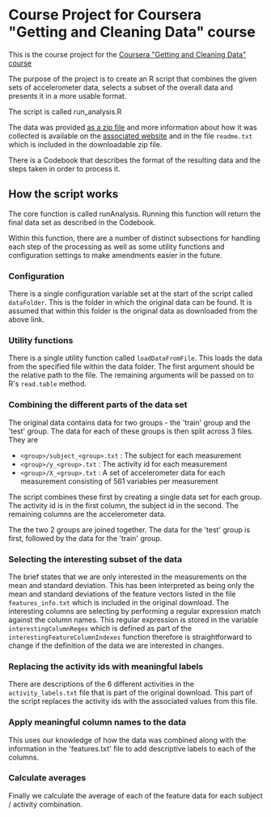 Course Project for Coursera "Getting and Cleaning Data" course
==============================================================

This is the course project for the [Coursera "Getting and Cleaning Data" course](https://class.coursera.org/getdata-008)

The purpose of the project is to create an R script that combines the given sets of accelerometer data, selects a subset of the overall data and presents it in a more usable format.

The script is called run_analysis.R

The data was provided [as a zip file](https://d396qusza40orc.cloudfront.net/getdata%2Fprojectfiles%2FUCI%20HAR%20Dataset.zip) and more information about how it was collected is available on the [associated website](http://archive.ics.uci.edu/ml/datasets/Human+Activity+Recognition+Using+Smartphones) and in the file `readme.txt` which is included in the downloadable zip file.

There is a Codebook that describes the format of the resulting data and the steps taken in order to process it.

How the script works
--------------------

The core function is called runAnalysis. Running this function will return the final data set as described in the Codebook.

Within this function, there are a number of distinct subsections for handling each step of the processing as well as some utility functions and configuration settings to make amendments easier in the future.

### Configuration

There is a single configuration variable set at the start of the script called `dataFolder`. This is the folder in which the original data can be found. It is assumed that within this folder is the original data as downloaded from the above link.

### Utility functions

There is a single utility function called `loadDataFromFile`. This loads the data from the specified file within the data folder. The first argument should be the relative path to the file. The remaining arguments will be passed on to R's `read.table` method.

### Combining the different parts of the data set

The original data contains data for two groups - the 'train' group and the 'test' group. The data for each of these groups is then split across 3 files. They are

- `<group>/subject_<group>.txt` : The subject for each measurement
- `<group>/y_<group>.txt`       : The activity id for each measurement
- `<group>/X_<group>.txt`       : A set of accelerometer data for each measurement consisting of 561 variables per measurement

The script combines these first by creating a single data set for each group. The activity id is in the first column, the subject id in the second. The remaining columns are the accelerometer data.

The the two 2 groups are joined together. The data for the 'test' group is first, followed by the data for the 'train' group.

### Selecting the interesting subset of the data

The brief states that we are only interested in the measurements on the mean and standard deviation. This has been interpreted as being only the mean and standard deviations of the feature vectors listed in the file `features_info.txt` which is included in the original download. The interesting columns are selecting by performing a regular expression match against the column names. This regular expression is stored in the variable `interestingColumnRegex` which is defined as part of the `interestingFeatureColumnIndexes` function therefore is straightforward to change if the definition of the data we are interested in changes.

### Replacing the activity ids with meaningful labels

There are descriptions of the 6 different activities in the `activity_labels.txt` file that is part of the original download. This part of the script replaces the activity ids with the associated values from this file.

### Apply meaningful column names to the data

This uses our knowledge of how the data was combined along with the information in the 'features.txt' file to add descriptive labels to each of the columns.

### Calculate averages

Finally we calculate the average of each of the feature data for each subject / activity combination.

